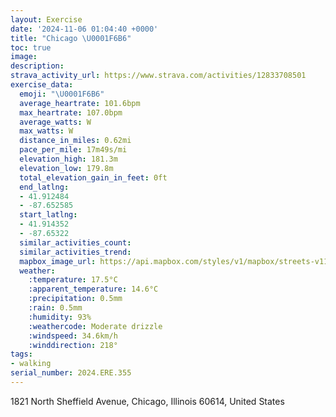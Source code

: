 ```yaml
---
layout: Exercise
date: '2024-11-06 01:04:40 +0000'
title: "Chicago \U0001F6B6"
toc: true
image:
description:
strava_activity_url: https://www.strava.com/activities/12833708501
exercise_data:
  emoji: "\U0001F6B6"
  average_heartrate: 101.6bpm
  max_heartrate: 107.0bpm
  average_watts: W
  max_watts: W
  distance_in_miles: 0.62mi
  pace_per_mile: 17m49s/mi
  elevation_high: 181.3m
  elevation_low: 179.8m
  total_elevation_gain_in_feet: 0ft
  end_latlng:
  - 41.912484
  - -87.652585
  start_latlng:
  - 41.914352
  - -87.65322
  similar_activities_count:
  similar_activities_trend:
  mapbox_image_url: https://api.mapbox.com/styles/v1/mapbox/streets-v11/static/path-5+787af2-1.0(qzy~F~w~uOy%40EaAAuCDKBEBG%60%40A%40tAEjA%3F%7CAE%60A%40pCIlB%40t%40ClAA),pin-s-s+e5b22e(-87.65328,41.91673),pin-s-f+89ae00(-87.65337000000001,41.91469)/auto/800x800?access_token=pk.eyJ1Ijoiam9zaGJlY2ttYW4iLCJhIjoiY205eWR2aDd1MWZ6djJrbXc4a3M0bWZleiJ9.XiG9OWkNcZk2QzjJbxLB4A
  weather:
    :temperature: 17.5°C
    :apparent_temperature: 14.6°C
    :precipitation: 0.5mm
    :rain: 0.5mm
    :humidity: 93%
    :weathercode: Moderate drizzle
    :windspeed: 34.6km/h
    :winddirection: 218°
tags:
- walking
serial_number: 2024.ERE.355
---
```

1821 North Sheffield Avenue, Chicago, Illinois 60614, United States
